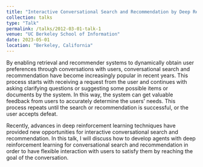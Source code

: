 ```yaml
---
title: "Interactive Conversational Search and Recommendation by Deep Reinforcement Learning"
collection: talks
type: "Talk"
permalink: /talks/2012-03-01-talk-1
venue: "UC Berkeley School of Information"
date: 2023-05-01
location: "Berkeley, California"
---
```


By enabling retrieval and recommender systems to dynamically obtain user preferences through conversations with users, conversational search and recommendation have become increasingly popular in recent years. This process starts with receiving a request from the user and continues with asking clarifying questions or suggesting some possible items or documents by the system. In this way, the system can get valuable feedback from users to accurately determine the users’ needs. This process repeats until the search or recommendation is successful, or the user accepts defeat.

Recently, advances in deep reinforcement learning techniques have provided new opportunities for interactive conversational search and recommendation. In this talk, I will discuss how to develop agents with deep reinforcement learning for conversational search and recommendation in order to have flexible interaction with users to satisfy them by reaching the goal of the conversation.
